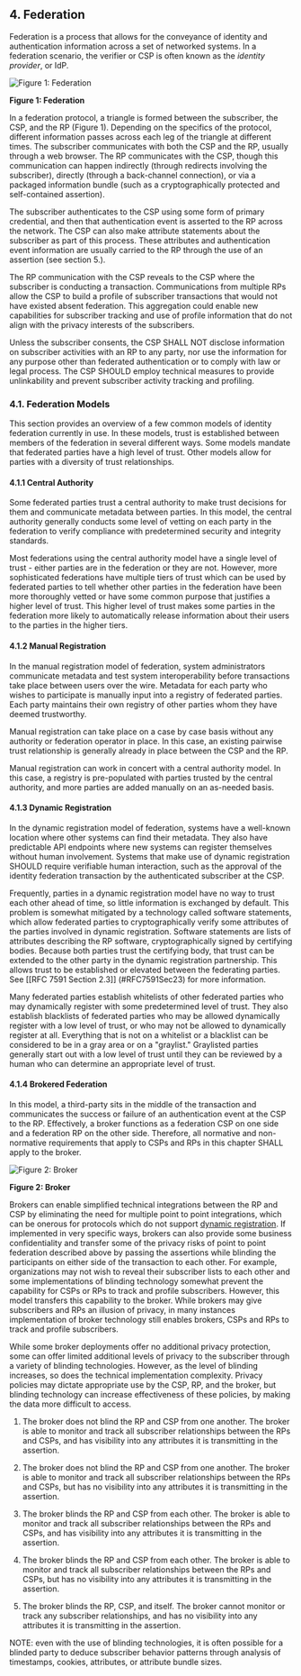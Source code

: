 <a name="sec4"></a>

## 4. Federation
Federation is a process that allows for the conveyance of identity and authentication information across a set of networked systems. In a federation scenario, the verifier or CSP is often known as the *identity provider*, or IdP.

![Figure 1: Federation](sp800-63c/media/federation.png)

**Figure 1: Federation**

In a federation protocol, a triangle is formed between the subscriber, the CSP, and the RP (Figure 1). Depending on the specifics of the protocol, different information passes across each leg of the triangle at different times. The subscriber communicates with both the CSP and the RP, usually through a web browser. The RP communicates with the CSP, though this communication can happen indirectly (through redirects involving the subscriber), directly (through a back-channel connection), or via a packaged information bundle (such as a cryptographically protected and self-contained assertion).

The subscriber authenticates to the CSP using some form of primary credential, and then that authentication event is asserted to the RP across the network. The CSP can also make attribute statements about the subscriber as part of this process. These attributes and authentication event information are usually carried to the RP through the use of an assertion (see section 5.).

The RP communication with the CSP reveals to the CSP where the subscriber is conducting a transaction. Communications from multiple RPs allow the CSP to build a profile of subscriber transactions that would not have existed absent federation. This aggregation could enable new capabilities for subscriber tracking and use of profile information that do not align with the privacy interests of the subscribers. 

Unless the subscriber consents, the CSP SHALL NOT disclose information on subscriber activities with an RP to any party, nor use the information for any purpose other than federated authentication or to comply with law or legal process. The CSP SHOULD employ technical measures to provide unlinkability and prevent subscriber activity tracking and profiling.

### 4.1. Federation Models

This section provides an overview of a few common models of identity federation currently in use. In these models, trust is established between members of the federation in several different ways. Some models mandate that federated parties have a high level of trust. Other models allow for parties with a diversity of trust relationships.

#### 4.1.1 Central Authority

Some federated parties trust a central authority to make trust decisions for them and communicate metadata between parties. In this model, the central authority generally conducts some level of vetting on each party in the federation to verify compliance with predetermined security and integrity standards.

Most federations using the central authority model have a single level of trust - either parties are in the federation or they are not. However, more sophisticated federations have multiple tiers of trust which can be used by federated parties to tell whether other parties in the federation have been more thoroughly vetted or have some common purpose that justifies a higher level of trust. This higher level of trust makes some parties in the federation more likely to automatically release information about their users to the parties in the higher tiers.

#### 4.1.2 Manual Registration

In the manual registration model of federation, system administrators communicate metadata and test system interoperability before transactions take place between users over the wire. Metadata for each party who wishes to participate is manually input into a registry of federated parties. Each party maintains their own registry of other parties whom they have deemed trustworthy.

Manual registration can take place on a case by case basis without any authority or federation operator in place. In this case, an existing pairwise trust relationship is generally already in place between the CSP and the RP. 

Manual registration can work in concert with a central authority model. In this case, a registry is pre-populated with parties trusted by the central authority, and more parties are added manually on an as-needed basis.

#### <a name="dynamic-registration"></a> 4.1.3 Dynamic Registration

In the dynamic registration model of federation, systems have a well-known location where other systems can find their metadata. They also have predictable API endpoints where new systems can register themselves without human involvement. Systems that make use of dynamic registration SHOULD require verifiable human interaction, such as the approval of the identity federation transaction by the authenticated subscriber at the CSP. 

Frequently, parties in a dynamic registration model have no way to trust each other ahead of time, so little information is exchanged by default. This problem is somewhat mitigated by a technology called software statements, which allow federated parties to cryptographically verify some attributes of the parties involved in dynamic registration. Software statements are lists of attributes describing the RP software, cryptographically signed by certifying bodies. Because both parties trust the certifying body, that trust can be extended to the other party in the dynamic registration partnership.  This allows trust to be established or elevated between the federating parties. See [[RFC 7591 Section 2.3]] (#RFC7591Sec23) for more information.

Many federated parties establish whitelists of other federated parties who may dynamically register with some predetermined level of trust. They also establish blacklists of federated parties who may be allowed dynamically register with a low level of trust, or who may not be allowed to dynamically register at all. Everything that is not on a whitelist or a blacklist can be considered to be in a gray area or on a "graylist." Graylisted parties generally start out with a low level of trust until they can be reviewed by a human who can determine an appropriate level of trust. 

#### 4.1.4 Brokered Federation

In this model, a third-party sits in the middle of the transaction and communicates the success or failure of an authentication event at the CSP to the RP. Effectively, a broker functions as a federation CSP on one side and a federation RP on the other side. Therefore, all normative and non-normative requirements that apply to CSPs and RPs in this chapter SHALL apply to the broker.

![Figure 2: Broker](sp800-63c/media/broker.png)

**Figure 2: Broker**

 

Brokers can enable simplified technical integrations between the RP and CSP by eliminating the need for multiple point to point integrations, which can be onerous for protocols which do not support [dynamic registration](#dynamic-registration). If implemented in very specific ways, brokers can also provide some business confidentiality and transfer some of the privacy risks of point to point federation described above by passing the assertions while blinding the participants on either side of the transaction to each other. For example, organizations may not wish to reveal their subscriber lists to each other and some implementations of blinding technology somewhat prevent the capability for CSPs or RPs to track and profile subscribers. However, this model transfers this capability to the broker.  While brokers may give subscribers and RPs an illusion of privacy, in many instances implementation of broker technology still enables brokers, CSPs and RPs to track and profile subscribers.  

While some broker deployments offer no additional privacy protection, some can offer limited additional levels of privacy to the subscriber through a variety of blinding technologies.  However, as the level of blinding increases, so does the technical implementation complexity. Privacy policies may dictate appropriate use by the CSP, RP, and the broker,  but blinding technology can increase effectiveness of these policies, by making the data more difficult to access.

1. The broker does not blind the RP and CSP from one another. The broker is able to monitor and track all subscriber relationships between the RPs and CSPs, and has visibility into any attributes it is transmitting in the assertion.

1. The broker does not blind the RP and CSP from one another. The broker is able to monitor and track all subscriber relationships between the RPs and CSPs, but has no visibility into any attributes it is transmitting in the assertion.

1. The broker blinds the RP and CSP from each other. The broker is able to monitor and track all subscriber relationships between the RPs and CSPs, and has visibility into any attributes it is transmitting in the assertion.

1. The broker blinds the RP and CSP from each other. The broker is able to monitor and track all subscriber relationships between the RPs and CSPs, but has no visibility into any attributes it is transmitting in the assertion.

1. The broker blinds the RP, CSP, and itself. The broker cannot monitor or track any subscriber relationships, and has no visibility into any attributes it is transmitting in the assertion. 
 
NOTE: even with the use of blinding technologies, it is often possible for a blinded party to deduce subscriber behavior patterns through analysis of timestamps, cookies, attributes, or attribute bundle sizes.


